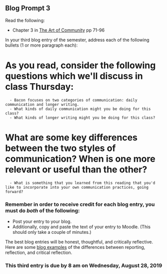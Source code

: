 ## Blog Prompt 3

Read the following:
  - Chapter 3 in [The Art of Community](https://drive.google.com/file/d/1EI6YcKlTdzojLD4RdVjYVlmFRTNzzge0/view?usp=sharing) pp 71-96

In your third blog entry of the semester, address each of the following bullets (1 or more paragraph each):
  # As you read, consider the following questions which we'll discuss in class Thursday:
      - Bacon focuses on two categories of communication: daily communication and longer writing.
      - What kinds of daily communication might you be doing for this class?
      - What kinds of longer writing might you be doing for this class?
  # What are some key differences between the two styles of communication? When is one more relevant or useful than the other?
      - What is something that you learned from this reading that you'd like to incorporate into your own communication practices, going forward?

### Remember in order to receive credit for each blog entry, you must do *both* of the following:

  - Post your entry to your blog.
  - Additionally, copy and paste the text of your entry to Moodle. (This should only take a couple of minutes.)
  
The best blog entries will be honest, thoughtful, and critically reflective. Here are some [blog examples](blogreflection.md) of the differences
between reporting, reflection, and critical reflection.
  
### This third entry is due by 8 am on Wednesday, August 28, 2019
